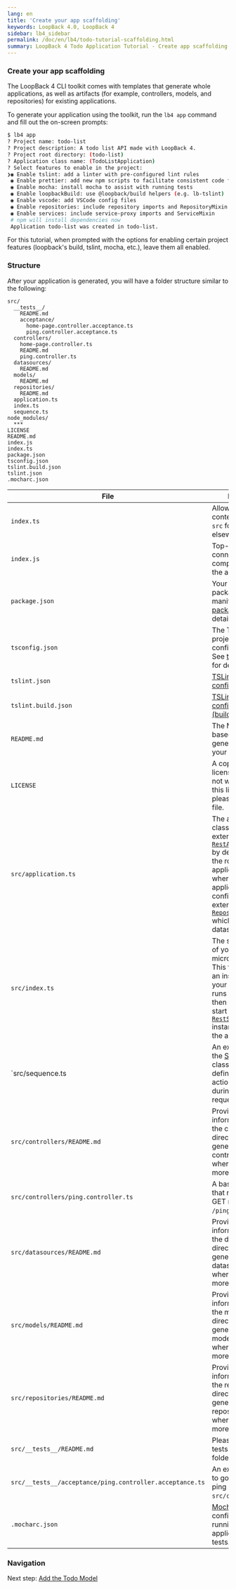 ```yaml
---
lang: en
title: 'Create your app scaffolding'
keywords: LoopBack 4.0, LoopBack 4
sidebar: lb4_sidebar
permalink: /doc/en/lb4/todo-tutorial-scaffolding.html
summary: LoopBack 4 Todo Application Tutorial - Create app scaffolding
---
```


### Create your app scaffolding

The LoopBack 4 CLI toolkit comes with templates that generate whole
applications, as well as artifacts (for example, controllers, models, and
repositories) for existing applications.

To generate your application using the toolkit, run the `lb4 app` command and
fill out the on-screen prompts:

```sh
$ lb4 app
? Project name: todo-list
? Project description: A todo list API made with LoopBack 4.
? Project root directory: (todo-list)
? Application class name: (TodoListApplication)
? Select features to enable in the project:
❯◉ Enable tslint: add a linter with pre-configured lint rules
 ◉ Enable prettier: add new npm scripts to facilitate consistent code formatting
 ◉ Enable mocha: install mocha to assist with running tests
 ◉ Enable loopbackBuild: use @loopback/build helpers (e.g. lb-tslint)
 ◉ Enable vscode: add VSCode config files
 ◉ Enable repositories: include repository imports and RepositoryMixin
 ◉ Enable services: include service-proxy imports and ServiceMixin
 # npm will install dependencies now
 Application todo-list was created in todo-list.
```

For this tutorial, when prompted with the options for enabling certain project
features (loopback's build, tslint, mocha, etc.), leave them all enabled.

### Structure

After your application is generated, you will have a folder structure similar to
the following:

```text
src/
  __tests__/
    README.md
    acceptance/
      home-page.controller.acceptance.ts
      ping.controller.acceptance.ts
  controllers/
    home-page.controller.ts
    README.md
    ping.controller.ts
  datasources/
    README.md
  models/
    README.md
  repositories/
    README.md
  application.ts
  index.ts
  sequence.ts
node_modules/
  ***
LICENSE
README.md
index.js
index.ts
package.json
tsconfig.json
tslint.build.json
tslint.json
.mocharc.json
```

| File                                                                                                                                           | Purpose                                                                                                                                                                                                                                                                                                                                                                                   |
| ---------------------------------------------------------------------------------------------------------------------------------------------- | ----------------------------------------------------------------------------------------------------------------------------------------------------------------------------------------------------------------------------------------------------------------------------------------------------------------------------------------------------------------------------------------- |
| `index.ts`                                                                                                                                     | Allows importing contents of the `src` folder (for use elsewhere)                                                                                                                                                                                                                                                                                                                         |
| `index.js`                                                                                                                                     | Top-level file connecting components of the application.                                                                                                                                                                                                                                                                                                                                  |
| `package.json`                                                                                                                                 | Your application's package manifest. See [package.json](https://docs.npmjs.com/files/package.json) for details.                                                                                                                                                                                                                                                                           |
| `tsconfig.json`                                                                                                                                | The TypeScript project configuration. See [tsconfig.json](http://www.typescriptlang.org/docs/handbook/tsconfig-json.html) for details.                                                                                                                                                                                                                                                    |
| `tslint.json`                                                                                                                                  | [TSLint configuration](https://palantir.github.io/tslint/usage/tslint-json/)                                                                                                                                                                                                                                                                                                              |
| `tslint.build.json`                                                                                                                            | [TSLint configuration (build only)](https://palantir.github.io/tslint/usage/tslint-json/)                                                                                                                                                                                                                                                                                                 |
| `README.md`                                                                                                                                    | The Markdown-based README generated for your application.                                                                                                                                                                                                                                                                                                                                 |
| `LICENSE`                                                                                                                                      | A copy of the MIT license. If you do not wish to use this license, please delete this file.                                                                                                                                                                                                                                                                                               |
| `src/application.ts`                                                                                                                           | The application class, which extends [`RestApplication`](http://apidocs.strongloop.com/@loopback%2fdocs/rest.html#RestApplication) by default. This is the root of your application, and is where your application will be configured. It also extends [`RepositoryMixin`](https://apidocs.strongloop.com/@loopback%2fdocs/repository.html#RepositoryMixin) which defines the datasource. |
| `src/index.ts`                                                                                                                                 | The starting point of your microservice. This file creates an instance of your application, runs the booter, then attempts to start the [`RestServer`](http://apidocs.strongloop.com/@loopback%2fdocs/rest.html#RestServer) instance bound to the application.                                                                                                                            |
| `src/sequence.ts | An extension of the [Sequence](Sequence.md) class used to define the set of actions to take during a REST request/response. |
| `src/controllers/README.md`                                                                                                                    | Provides information about the controller directory, how to generate new controllers, and where to find more information.                                                                                                                                                                                                                                                                 |
| `src/controllers/ping.controller.ts`                                                                                                           | A basic controller that responds to GET requests at `/ping`.                                                                                                                                                                                                                                                                                                                              |
| `src/datasources/README.md`                                                                                                                    | Provides information about the datasources directory, how to generate new datasources, and where to find more information.                                                                                                                                                                                                                                                                |
| `src/models/README.md`                                                                                                                         | Provides information about the models directory, how to generate new models, and where to find more information.                                                                                                                                                                                                                                                                          |
| `src/repositories/README.md`                                                                                                                   | Provides information about the repositories directory, how to generate new repositories, and where to find more information.                                                                                                                                                                                                                                                              |
| `src/__tests__/README.md`                                                                                                                      | Please place your tests in this folder.                                                                                                                                                                                                                                                                                                                                                   |
| `src/__tests__/acceptance/ping.controller.acceptance.ts`                                                                                       | An example test to go with the ping controller in `src/controllers`.                                                                                                                                                                                                                                                                                                                      |
| `.mocharc.json`                                                                                                                                  | [Mocha](https://mochajs.org/) configuration for running your application's tests.                                                                                                                                                                                                                                                                                                         |

### Navigation

Next step: [Add the Todo Model](todo-tutorial-model.md)
